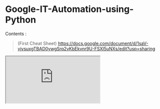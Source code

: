 <h1>Google-IT-Automation-using-Python</h1>

Contents :
>(First Cheat Sheet) 
  https://docs.google.com/document/d/1saV-vjvsuxgTBAD0ywgSrq2vKbEkvnr9U-FSXl5uNXs/edit?usp=sharing
  <iframe src="https://docs.google.com/document/d/e/2PACX-1vQV47qr5r_kVcVGWcHOdw-7BOUAcISGLSsbPhGK0Fm6KB6TKYcC7trs6_BOK5tImBaRdHtukr24Ak0p/pub?embedded=true"></iframe>

